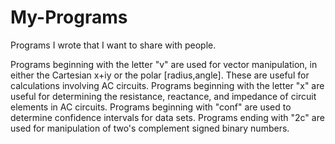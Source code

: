 # My-Programs
Programs I wrote that I want to share with people. 

Programs beginning with the letter "v" are used for vector manipulation, in either the Cartesian x+iy or the polar [radius,angle]. These are useful for calculations involving AC circuits. 
Programs beginning with the letter "x" are useful for determining the resistance, reactance, and impedance of circuit elements in AC circuits. 
Programs beginning with "conf" are used to determine confidence intervals for data sets. 
Programs ending with "2c" are used for manipulation of two's complement signed binary numbers. 
